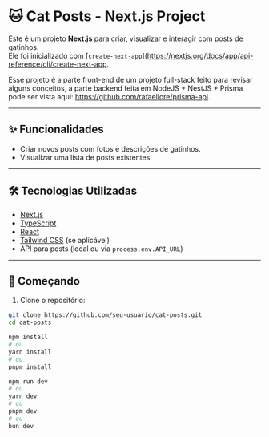# 🐱 Cat Posts - Next.js Project

Este é um projeto **Next.js** para criar, visualizar e interagir com posts de gatinhos.  
Ele foi inicializado com [`create-next-app`](https://nextjs.org/docs/app/api-reference/cli/create-next-app.

Esse projeto é a parte front-end de um projeto full-stack feito para revisar alguns conceitos, a parte backend feita em NodeJS + NestJS + Prisma pode ser vista aqui: https://github.com/rafaellore/prisma-api.

---

## ✨ Funcionalidades

- Criar novos posts com fotos e descrições de gatinhos.  
- Visualizar uma lista de posts existentes.  

---

## 🛠 Tecnologias Utilizadas

- [Next.js](https://nextjs.org)  
- [TypeScript](https://www.typescriptlang.org/)  
- [React](https://reactjs.org)  
- [Tailwind CSS](https://tailwindcss.com/) (se aplicável)  
- API para posts (local ou via `process.env.API_URL`)  

---

## 🚀 Começando

1. Clone o repositório:

```bash
git clone https://github.com/seu-usuario/cat-posts.git
cd cat-posts

npm install
# ou
yarn install
# ou
pnpm install

npm run dev
# ou
yarn dev
# ou
pnpm dev
# ou
bun dev
```
